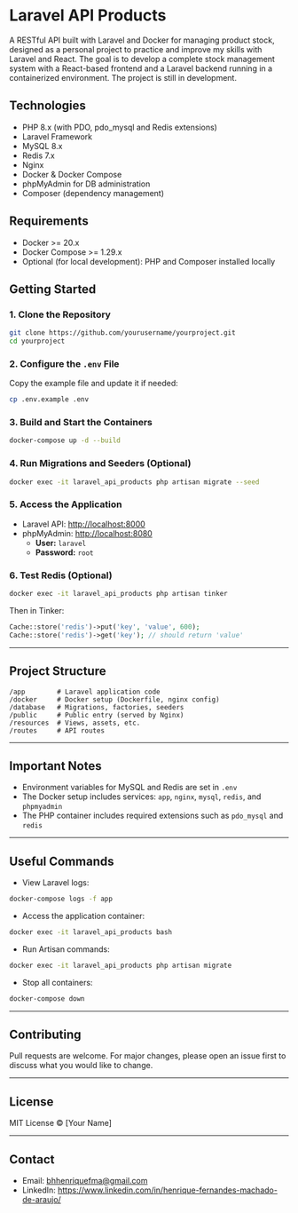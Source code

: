 # Laravel API Products

A RESTful API built with Laravel and Docker for managing product stock, designed as a personal project to practice and improve my skills with Laravel and React. The goal is to develop a complete stock management system with a React-based frontend and a Laravel backend running in a containerized environment. The project is still in development.

## Technologies

-   PHP 8.x (with PDO, pdo_mysql and Redis extensions)
-   Laravel Framework
-   MySQL 8.x
-   Redis 7.x
-   Nginx
-   Docker & Docker Compose
-   phpMyAdmin for DB administration
-   Composer (dependency management)

## Requirements

-   Docker >= 20.x
-   Docker Compose >= 1.29.x
-   Optional (for local development): PHP and Composer installed locally

## Getting Started

### 1. Clone the Repository

```bash
git clone https://github.com/yourusername/yourproject.git
cd yourproject
```

### 2. Configure the `.env` File

Copy the example file and update it if needed:

```bash
cp .env.example .env
```

### 3. Build and Start the Containers

```bash
docker-compose up -d --build
```

### 4. Run Migrations and Seeders (Optional)

```bash
docker exec -it laravel_api_products php artisan migrate --seed
```

### 5. Access the Application

-   Laravel API: [http://localhost:8000](http://localhost:8000)
-   phpMyAdmin: [http://localhost:8080](http://localhost:8080)
    -   **User:** `laravel`
    -   **Password:** `root`

### 6. Test Redis (Optional)

```bash
docker exec -it laravel_api_products php artisan tinker
```

Then in Tinker:

```php
Cache::store('redis')->put('key', 'value', 600);
Cache::store('redis')->get('key'); // should return 'value'
```

---

## Project Structure

```
/app        # Laravel application code
/docker     # Docker setup (Dockerfile, nginx config)
/database   # Migrations, factories, seeders
/public     # Public entry (served by Nginx)
/resources  # Views, assets, etc.
/routes     # API routes
```

---

## Important Notes

-   Environment variables for MySQL and Redis are set in `.env`
-   The Docker setup includes services: `app`, `nginx`, `mysql`, `redis`, and `phpmyadmin`
-   The PHP container includes required extensions such as `pdo_mysql` and `redis`

---

## Useful Commands

-   View Laravel logs:

```bash
docker-compose logs -f app
```

-   Access the application container:

```bash
docker exec -it laravel_api_products bash
```

-   Run Artisan commands:

```bash
docker exec -it laravel_api_products php artisan migrate
```

-   Stop all containers:

```bash
docker-compose down
```

---

## Contributing

Pull requests are welcome. For major changes, please open an issue first to discuss what you would like to change.

---

## License

MIT License © [Your Name]

---

## Contact

-   Email: bhhenriquefma@gmail.com
-   LinkedIn: https://www.linkedin.com/in/henrique-fernandes-machado-de-araujo/
